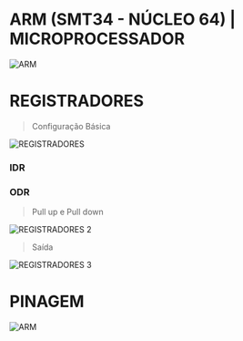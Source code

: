 # ARM (SMT34 - NÚCLEO 64) | MICROPROCESSADOR
![ARM](https://www.digikey.com/maker-media/e0081dd3-8486-44c4-be3f-00312ca6851a)

# REGISTRADORES

> Configuração Básica
> 
![REGISTRADORES](https://i.imgur.com/H3WdcPj.png)
### IDR
### ODR

> Pull up e Pull down

![REGISTRADORES 2](https://i.imgur.com/JDlmNwp.png)

> Saída

![REGISTRADORES 3](https://i.imgur.com/UtHuepU.png)

# PINAGEM
![ARM](https://i.imgur.com/W6CxsfE.png)

